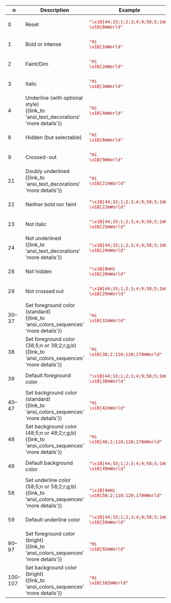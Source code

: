 ﻿
| n | Description | Example | Rendered |
|---|-------------|---------|----------|
| 0 | Reset | <code><span style="color:#A31515">"<span style="color:#EE0000">\x1B</span>[44;33;1;2;3;4;9;58;5;1mHi <span style="color:#EE0000">\x1B</span>[0mWorld"</span></code> | <pre style='color:#FFFFFF;background:#000000'><span style='color:#5D5D00;background:#0000BB;font-weight:900;font-style:italic;text-decoration:line-through'><span style='text-decoration:underline 1px solid #BB0000'>Hi </span></span>World</pre> |
| 1 | Bold or intense | <code><span style="color:#A31515">"Hi <span style="color:#EE0000">\x1B</span>[1mWorld"</span></code> | <pre style='color:#FFFFFF;background:#000000'>Hi <span style='font-weight:900'>World</span></pre> |
| 2 | Faint/Dim | <code><span style="color:#A31515">"Hi <span style="color:#EE0000">\x1B</span>[2mWorld"</span></code> | <pre style='color:#FFFFFF;background:#000000'>Hi <span style='color:#7F7F7F'>World</span></pre> |
| 3 | Italic | <code><span style="color:#A31515">"Hi <span style="color:#EE0000">\x1B</span>[3mWorld"</span></code> | <pre style='color:#FFFFFF;background:#000000'>Hi <span style='font-style:italic'>World</span></pre> |
| 4 | Underline (with optional style)<br/>{{link_to 'ansi_text_decorations' 'more details'}} | <code><span style="color:#A31515">"Hi <span style="color:#EE0000">\x1B</span>[4mWorld"</span></code> | <pre style='color:#FFFFFF;background:#000000'>Hi <span style='text-decoration:underline 1px solid'>World</span></pre> |
| 8 | Hidden (but selectable) | <code><span style="color:#A31515">"Hi <span style="color:#EE0000">\x1B</span>[8mWorld"</span></code> | <pre style='color:#FFFFFF;background:#000000'>Hi <span style='color:transparent'>World</span></pre> |
| 9 | Crossed-out | <code><span style="color:#A31515">"Hi <span style="color:#EE0000">\x1B</span>[9mWorld"</span></code> | <pre style='color:#FFFFFF;background:#000000'>Hi <span style='text-decoration:line-through'>World</span></pre> |
| 21 | Doubly underlined<br/>{{link_to 'ansi_text_decorations' 'more details'}} | <code><span style="color:#A31515">"Hi <span style="color:#EE0000">\x1B</span>[21mWorld"</span></code> | <pre style='color:#FFFFFF;background:#000000'>Hi <span style='text-decoration:underline 1px double'>World</span></pre> |
| 22 | Neither bold nor faint | <code><span style="color:#A31515">"<span style="color:#EE0000">\x1B</span>[44;33;1;2;3;4;9;58;5;1mHi <span style="color:#EE0000">\x1B</span>[22mWorld"</span></code> | <pre style='color:#FFFFFF;background:#000000'><span style='color:#5D5D00;background:#0000BB;font-weight:900;font-style:italic;text-decoration:line-through'><span style='text-decoration:underline 1px solid #BB0000'>Hi </span></span><span style='color:#BBBB00;background:#0000BB;font-style:italic;text-decoration:line-through'><span style='text-decoration:underline 1px solid #BB0000'>World</span></span></pre> |
| 23 | Not italic | <code><span style="color:#A31515">"<span style="color:#EE0000">\x1B</span>[44;33;1;2;3;4;9;58;5;1mHi <span style="color:#EE0000">\x1B</span>[23mWorld"</span></code> | <pre style='color:#FFFFFF;background:#000000'><span style='color:#5D5D00;background:#0000BB;font-weight:900;font-style:italic;text-decoration:line-through'><span style='text-decoration:underline 1px solid #BB0000'>Hi </span></span><span style='color:#5D5D00;background:#0000BB;font-weight:900;text-decoration:line-through'><span style='text-decoration:underline 1px solid #BB0000'>World</span></span></pre> |
| 24 | Not underlined<br/>{{link_to 'ansi_text_decorations' 'more details'}} | <code><span style="color:#A31515">"<span style="color:#EE0000">\x1B</span>[44;33;1;2;3;4;9;58;5;1mHi <span style="color:#EE0000">\x1B</span>[24mWorld"</span></code> | <pre style='color:#FFFFFF;background:#000000'><span style='color:#5D5D00;background:#0000BB;font-weight:900;font-style:italic;text-decoration:line-through'><span style='text-decoration:underline 1px solid #BB0000'>Hi </span></span><span style='color:#5D5D00;background:#0000BB;font-weight:900;font-style:italic;text-decoration:line-through'>World</span></pre> |
| 28 | Not hidden | <code><span style="color:#A31515">"<span style="color:#EE0000">\x1B</span>[8mHi <span style="color:#EE0000">\x1B</span>[28mWorld"</span></code> | <pre style='color:#FFFFFF;background:#000000'><span style='color:transparent'>Hi </span>World</pre> |
| 29 | Not crossed out | <code><span style="color:#A31515">"<span style="color:#EE0000">\x1B</span>[44;33;1;2;3;4;9;58;5;1mHi <span style="color:#EE0000">\x1B</span>[29mWorld"</span></code> | <pre style='color:#FFFFFF;background:#000000'><span style='color:#5D5D00;background:#0000BB;font-weight:900;font-style:italic;text-decoration:line-through'><span style='text-decoration:underline 1px solid #BB0000'>Hi </span></span><span style='color:#5D5D00;background:#0000BB;font-weight:900;font-style:italic;text-decoration:underline 1px solid #BB0000'>World</span></pre> |
| 30–37 | Set foreground color (standard)<br/>{{link_to 'ansi_colors_sequences' 'more details'}} | <code><span style="color:#A31515">"Hi <span style="color:#EE0000">\x1B</span>[32mWorld"</span></code> | <pre style='color:#FFFFFF;background:#000000'>Hi <span style='color:#00BB00'>World</span></pre> |
| 38 | Set foreground color (38;5;n or 38;2;r;g;b)<br/>{{link_to 'ansi_colors_sequences' 'more details'}} | <code><span style="color:#A31515">"Hi <span style="color:#EE0000">\x1B</span>[38;2;110;120;170mWorld"</span></code> | <pre style='color:#FFFFFF;background:#000000'>Hi <span style='color:#6E78AA'>World</span></pre> |
| 39 | Default foreground color | <code><span style="color:#A31515">"<span style="color:#EE0000">\x1B</span>[44;33;1;2;3;4;9;58;5;1mHi <span style="color:#EE0000">\x1B</span>[39mWorld"</span></code> | <pre style='color:#FFFFFF;background:#000000'><span style='color:#5D5D00;background:#0000BB;font-weight:900;font-style:italic;text-decoration:line-through'><span style='text-decoration:underline 1px solid #BB0000'>Hi </span></span><span style='color:#7F7F7F;background:#0000BB;font-weight:900;font-style:italic;text-decoration:line-through'><span style='text-decoration:underline 1px solid #BB0000'>World</span></span></pre> |
| 40–47 | Set background color (standard)<br/>{{link_to 'ansi_colors_sequences' 'more details'}} | <code><span style="color:#A31515">"Hi <span style="color:#EE0000">\x1B</span>[42mWorld"</span></code> | <pre style='color:#FFFFFF;background:#000000'>Hi <span style='background:#00BB00'>World</span></pre> |
| 48 | Set background color (48;5;n or 48;2;r;g;b)<br/>{{link_to 'ansi_colors_sequences' 'more details'}} | <code><span style="color:#A31515">"Hi <span style="color:#EE0000">\x1B</span>[48;2;110;120;170mWorld"</span></code> | <pre style='color:#FFFFFF;background:#000000'>Hi <span style='background:#6E78AA'>World</span></pre> |
| 49 | Default background color | <code><span style="color:#A31515">"<span style="color:#EE0000">\x1B</span>[44;33;1;2;3;4;9;58;5;1mHi <span style="color:#EE0000">\x1B</span>[49mWorld"</span></code> | <pre style='color:#FFFFFF;background:#000000'><span style='color:#5D5D00;background:#0000BB;font-weight:900;font-style:italic;text-decoration:line-through'><span style='text-decoration:underline 1px solid #BB0000'>Hi </span></span><span style='color:#5D5D00;font-weight:900;font-style:italic;text-decoration:line-through'><span style='text-decoration:underline 1px solid #BB0000'>World</span></span></pre> |
| 58 | Set underline color (58;5;n or 58;2;r;g;b)<br/>{{link_to 'ansi_colors_sequences' 'more details'}} | <code><span style="color:#A31515">"<span style="color:#EE0000">\x1B</span>[4mHi <span style="color:#EE0000">\x1B</span>[58;2;110;120;170mWorld"</span></code> | <pre style='color:#FFFFFF;background:#000000'><span style='text-decoration:underline 1px solid'>Hi </span><span style='text-decoration:underline 1px solid #6E78AA'>World</span></pre> |
| 59 | Default underline color | <code><span style="color:#A31515">"<span style="color:#EE0000">\x1B</span>[44;33;1;2;3;4;9;58;5;1mHi <span style="color:#EE0000">\x1B</span>[59mWorld"</span></code> | <pre style='color:#FFFFFF;background:#000000'><span style='color:#5D5D00;background:#0000BB;font-weight:900;font-style:italic;text-decoration:line-through'><span style='text-decoration:underline 1px solid #BB0000'>Hi </span></span><span style='color:#5D5D00;background:#0000BB;font-weight:900;font-style:italic;text-decoration:line-through underline 1px solid'>World</span></pre> |
| 90–97 | Set foreground color (bright)<br/>{{link_to 'ansi_colors_sequences' 'more details'}} | <code><span style="color:#A31515">"Hi <span style="color:#EE0000">\x1B</span>[92mWorld"</span></code> | <pre style='color:#FFFFFF;background:#000000'>Hi <span style='color:#00FF00'>World</span></pre> |
| 100–107 | Set background color (bright)<br/>{{link_to 'ansi_colors_sequences' 'more details'}} | <code><span style="color:#A31515">"Hi <span style="color:#EE0000">\x1B</span>[102mWorld"</span></code> | <pre style='color:#FFFFFF;background:#000000'>Hi <span style='background:#00FF00'>World</span></pre> |